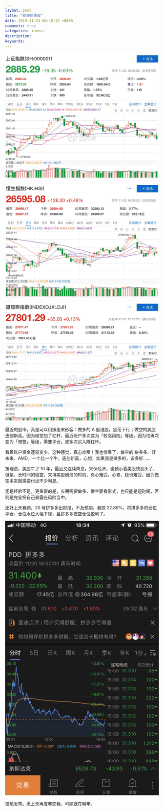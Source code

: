 ```yaml
---
layout: post
title: "疯狂的美股"
date: 2019-11-23 00:15:32 +0800
comments: true
categories: invest
description: 
keywords: 
---
```


![20191122_china_stock](/images/2019-11-23-crazyusstock/20191122_china_stock.jpg)

![20191122_hk_stock](/images/2019-11-23-crazyusstock/20191122_hk_stock.jpg)

![20191122_us_stock](/images/2019-11-23-crazyusstock/20191122_us_stock.jpg)

最近的股市，真是可以用操蛋来形容：做多的 A 股港股，震荡下行；做空的美股迭创新高。因为做空加了杠杆，最近账户多次变为「较高风险」等级，因为怕再次变为「预警」等级，需要平仓，故多次买入降杠杆。

看着账户资金逐渐变少，这种感觉，真心难受！我也惊呆了，做空的 拼多多、好未来、AMD，一个比一个牛，迭创新高，心想，如果我是做多的，该多好……

按理说，美股牛了 10 年，最近又连续降息，来保经济，也预示着美股快到头了，但是，长时间的做空，来博美股崩溃的时机，真心难受。心累，钱也难受，因为做空本来就需要付出不少利息。

还是经验不足，更重要的是，长期需要做多，做空要看形式，也只能是短时间，否则是完全把自己暴露在风险当中。

还好上天眷顾，20 号拼多多出财报，不及预期，暴跌 22.89%，将拼多多的仓位平仓，仓位水位大幅下降，且拼多多做空仓位盈利了。

![20191120_pdd](/images/2019-11-23-crazyusstock/20191120_pdd.PNG)

猥琐发育。愿上天再度眷恋我，可能就在明年。
